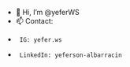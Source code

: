 - 👋 Hi, I’m @yeferWS
- 📫 Contact:
-      IG: yefer.ws
-      LinkedIn: yeferson-albarracin
   

<!---
yeferWS/yeferWS is a ✨ special ✨ repository because its `README.md` (this file) appears on your GitHub profile.
You can click the Preview link to take a look at your changes.
--->

